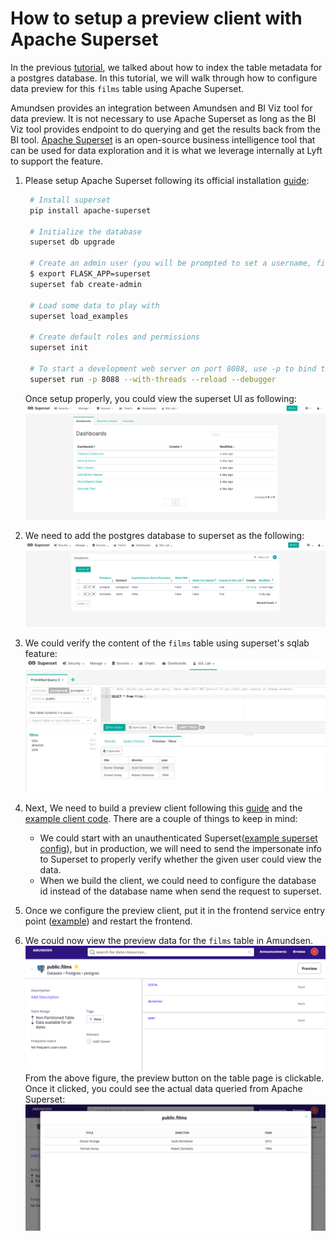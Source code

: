 # How to setup a preview client with Apache Superset

In the previous [tutorial](docs/tutorials/index-postgres.md), we talked about how to index the table metadata
for a postgres database. In this tutorial, we will walk through how to configure data preview for this `films` table
using Apache Superset.

Amundsen provides an integration between Amundsen and BI Viz tool for data preview. It is not necessary to use Apache Superset
as long as the BI Viz tool provides endpoint to do querying and get the results back from the BI tool.
[Apache Superset](https://superset.apache.org/) is an open-source business intelligence tool
that can be used for data exploration and it is what we leverage internally at Lyft to support the feature.

1. Please setup Apache Superset following its official installation
[guide](https://superset.apache.org/installation.html#superset-installation-and-initialization):
   ```bash
    # Install superset
    pip install apache-superset

    # Initialize the database
    superset db upgrade

    # Create an admin user (you will be prompted to set a username, first and last name before setting a password)
    $ export FLASK_APP=superset
    superset fab create-admin

    # Load some data to play with
    superset load_examples

    # Create default roles and permissions
    superset init

    # To start a development web server on port 8088, use -p to bind to another port
    superset run -p 8088 --with-threads --reload --debugger
   ```

   Once setup properly, you could view the superset UI as following:
   ![](../img/tutorials/superset-welcome.png)

2. We need to add the postgres database to superset as the following:
![](../img/tutorials/superset-add-db.png)

3. We could verify the content of the `films` table using superset's sqlab feature:
![](../img/tutorials/superset-sqllab-verify.png)

4. Next, We need to build a preview client following this [guide](../frontend/docs/examples/superset_preview_client.md)
and the [example client code](https://github.com/lyft/amundsenfrontendlibrary/blob/master/amundsen_application/base/examples/example_superset_preview_client.py).
There are a couple of things to keep in mind:
    - We could start with an unauthenticated Superset([example superset config](https://gist.github.com/feng-tao/b89e6faf7236372cef70a44f13615c39)),
    but in production, we will need to send the impersonate info to Superset
    to properly verify whether the given user could view the data.
    - When we build the client, we could need to configure the database id instead of the database name when send the request to superset.

5. Once we configure the preview client, put it in the frontend service entry point ([example](https://github.com/lyft/amundsenfrontendlibrary/blob/master/docs/configuration.md#python-entry-points)) and restart the frontend.

6. We could now view the preview data for the `films` table in Amundsen.
![](../img/tutorials/amundsen-preview1.png)
From the above figure, the preview button on the table page is clickable.
Once it clicked, you could see the actual data queried
from Apache Superset:
![](../img/tutorials/amundsen-preview2.png)
